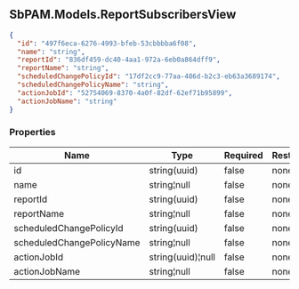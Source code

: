 
<h2 id="tocS_SbPAM.Models.ReportSubscribersView">SbPAM.Models.ReportSubscribersView</h2>

<a id="schemasbpam.models.reportsubscribersview"></a>
<a id="schema_SbPAM.Models.ReportSubscribersView"></a>
<a id="tocSsbpam.models.reportsubscribersview"></a>
<a id="tocssbpam.models.reportsubscribersview"></a>

```json
{
  "id": "497f6eca-6276-4993-bfeb-53cbbbba6f08",
  "name": "string",
  "reportId": "836df459-dc40-4aa1-972a-6eb0a864dff9",
  "reportName": "string",
  "scheduledChangePolicyId": "17df2cc9-77aa-486d-b2c3-eb63a3689174",
  "scheduledChangePolicyName": "string",
  "actionJobId": "52754069-8370-4a0f-82df-62ef71b95899",
  "actionJobName": "string"
}

```

### Properties

|Name|Type|Required|Restrictions|Description|
|---|---|---|---|---|
|id|string(uuid)|false|none|none|
|name|string¦null|false|none|none|
|reportId|string(uuid)|false|none|none|
|reportName|string¦null|false|none|none|
|scheduledChangePolicyId|string(uuid)|false|none|none|
|scheduledChangePolicyName|string¦null|false|none|none|
|actionJobId|string(uuid)¦null|false|none|none|
|actionJobName|string¦null|false|none|none|


